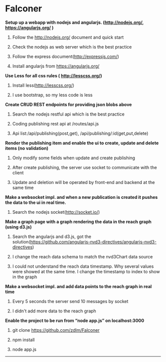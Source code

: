 # Falconer


**Setup up a webapp with nodejs and angularjs. (http://nodejs.org/, https://angularjs.org/ )**

1. Follow the http://nodejs.org/ document and quick start

2. Check the nodejs as web server which is the best practice

3. Follow the express document(http://expressjs.com/)

4. Install angularjs from https://angularjs.org/


**Use Less for all css rules ( http://lesscss.org/)**

1. Install less(http://lesscss.org/)

2. I use bootstrap, so my less code is less


**Create CRUD REST endpoints for providing json blobs above**

1. Search the nodejs restful api which is the best practice

2. Coding publishing rest api at /routes/api.js

3. Api list:/api/publishing(post,get), /api/publishing/:id(get,put,delete)


**Render the publishing item and enable the ui to create, update and delete items (no validation)**

1. Only modify some fields when update and create publishing

2. After create publishing, the server use socket to communicate with the client

3. Update and deletion will be operated by front-end and backend at the same time


**Make a websocket impl. and when a new publication is created it pushes the data to the ui in real time.**

1. Search the nodejs socket(http://socket.io/)


**Make a graph page with a graph rendering the data in the reach graph (using d3.js)**

1. Search the angularjs and d3.js, got the solution(https://github.com/angularjs-nvd3-directives/angularjs-nvd3-directives)

2. I change the reach data schema to match the nvd3Chart data source

3. I could not understand the reach data timestamp. Why several values were showed at the same time. I change the timestamp to index to show in the graph


**Make a websocket impl. and add data points to the reach graph in real time**

1. Every 5 seconds the server send 10 messages by socket

2. I didn't add more data to the reach graph


**Enable the project to be run from “node app.js” on localhost:3000**

1. git clone https://github.com/zdlm/Falconer

2. npm install

3. node app.js


--------------------------------------
